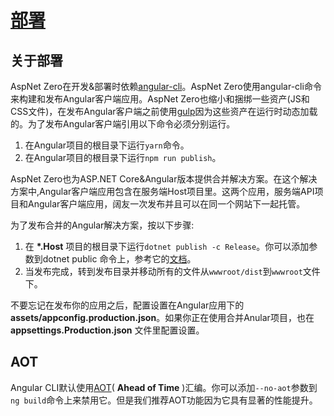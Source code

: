 # [部署](https://docs.aspnetzero.com/en/aspnet-core-angular/latest/Deployment-Angular)

## 关于部署

AspNet Zero在开发&部署时依赖[angular-cli](https://cli.angular.io/)。AspNet Zero使用angular-cli命令来构建和发布Angular客户端应用。AspNet Zero也缩小和捆绑一些资产(JS和CSS文件)，在发布Angular客户端之前使用[gulp](https://gulpjs.com/)因为这些资产在运行时动态加载的。为了发布Angular客户端引用以下命令必须分别运行。

1. 在Angular项目的根目录下运行`yarn`命令。
2. 在Angular项目的根目录下运行`npm run publish`。

AspNet Zero也为ASP.NET Core&Angular版本提供合并解决方案。在这个解决方案中,Angular客户端应用包含在服务端Host项目里。这两个应用，服务端API项目和Angular客户端应用，阔友一次发布并且可以在同一个网站下一起托管。

为了发布合并的Angular解决方案，按以下步骤:

1. 在 **\*.Host** 项目的根目录下运行`dotnet publish -c Release`。你可以添加参数到dotnet public 命令上，参考它的[文档](https://docs.microsoft.com/en-us/dotnet/core/tools/dotnet-publish)。
2. 当发布完成，转到发布目录并移动所有的文件从`wwwroot/dist`到`wwwroot`文件下。

不要忘记在发布你的应用之后，配置设置在Angular应用下的 **assets/appconfig.production.json**。如果你正在使用合并Anular项目，也在 **appsettings.Production.json** 文件里配置设置。

## AOT

Angular CLI默认使用[AOT](https://angular.io/guide/aot-compiler)( **Ahead of Time** )汇编。你可以添加`--no-aot`参数到`ng build`命令上来禁用它。但是我们推荐AOT功能因为它具有显著的性能提升。
